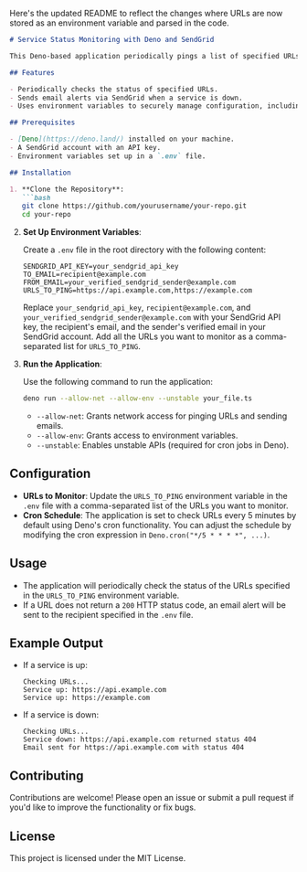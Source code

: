 Here's the updated README to reflect the changes where URLs are now stored as an environment variable and parsed in the code.

```markdown
# Service Status Monitoring with Deno and SendGrid

This Deno-based application periodically pings a list of specified URLs (stored in an environment variable) and sends email notifications using SendGrid if any of these services are down (i.e., do not return a `200` HTTP status code). It uses Deno's native support for npm packages to integrate the `@sendgrid/mail` package for email notifications.

## Features

- Periodically checks the status of specified URLs.
- Sends email alerts via SendGrid when a service is down.
- Uses environment variables to securely manage configuration, including URLs to monitor.

## Prerequisites

- [Deno](https://deno.land/) installed on your machine.
- A SendGrid account with an API key.
- Environment variables set up in a `.env` file.

## Installation

1. **Clone the Repository**:
   ```bash
   git clone https://github.com/yourusername/your-repo.git
   cd your-repo
   ```

2. **Set Up Environment Variables**:

   Create a `.env` file in the root directory with the following content:

   ```env
   SENDGRID_API_KEY=your_sendgrid_api_key
   TO_EMAIL=recipient@example.com
   FROM_EMAIL=your_verified_sendgrid_sender@example.com
   URLS_TO_PING=https://api.example.com,https://example.com
   ```

   Replace `your_sendgrid_api_key`, `recipient@example.com`, and `your_verified_sendgrid_sender@example.com` with your SendGrid API key, the recipient's email, and the sender's verified email in your SendGrid account. Add all the URLs you want to monitor as a comma-separated list for `URLS_TO_PING`.

3. **Run the Application**:

   Use the following command to run the application:

   ```bash
   deno run --allow-net --allow-env --unstable your_file.ts
   ```

   - `--allow-net`: Grants network access for pinging URLs and sending emails.
   - `--allow-env`: Grants access to environment variables.
   - `--unstable`: Enables unstable APIs (required for cron jobs in Deno).

## Configuration

- **URLs to Monitor**: Update the `URLS_TO_PING` environment variable in the `.env` file with a comma-separated list of the URLs you want to monitor.
- **Cron Schedule**: The application is set to check URLs every 5 minutes by default using Deno's cron functionality. You can adjust the schedule by modifying the cron expression in `Deno.cron("*/5 * * * *", ...)`.

## Usage

- The application will periodically check the status of the URLs specified in the `URLS_TO_PING` environment variable.
- If a URL does not return a `200` HTTP status code, an email alert will be sent to the recipient specified in the `.env` file.

## Example Output

- If a service is up:
  ```
  Checking URLs...
  Service up: https://api.example.com
  Service up: https://example.com
  ```

- If a service is down:
  ```
  Checking URLs...
  Service down: https://api.example.com returned status 404
  Email sent for https://api.example.com with status 404
  ```

## Contributing

Contributions are welcome! Please open an issue or submit a pull request if you'd like to improve the functionality or fix bugs.

## License

This project is licensed under the MIT License.
